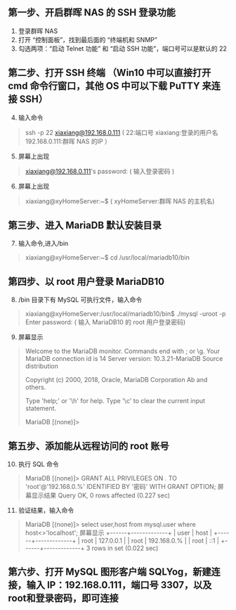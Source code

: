 
## 第一步、开启群晖 NAS 的 SSH 登录功能
1. 登录群晖 NAS
2. 打开 “控制面板”，找到最后面的 “终端机和 SNMP”
3. 勾选两项：“启动 Telnet 功能” 和 “启动 SSH 功能”，端口号可以是默认的 22

## 第二步、打开 SSH 终端 （Win10 中可以直接打开 cmd 命令行窗口，其他 OS 中可以下载 PuTTY 来连接 SSH）
4. 输入命令
> ssh -p 22 xiaxiang@192.168.0.111    ( 22:端口号 xiaxiang:登录的用户名 192.168.0.111:群晖 NAS 的IP ）
5. 屏幕上出现
> xiaxiang@192.168.0.111's password:  ( 输入登录密码 )
6. 屏幕上出现
> xiaxiang@xyHomeServer:~$            ( xyHomeServer:群晖 NAS 的主机名) 

## 第三步、进入 MariaDB 默认安装目录
7. 输入命令,进入/bin
> xiaxiang@xyHomeServer:~$ cd /usr/local/mariadb10/bin

## 第四步、以 root 用户登录 MariaDB10
8. /bin 目录下有 MySQL 可执行文件，输入命令
> xiaxiang@xyHomeServer:/usr/local/mariadb10/bin$ ./mysql -uroot -p
> Enter password: ( 输入 MariaDB10 的 root 用户登录密码)
9. 屏幕显示
> Welcome to the MariaDB monitor.  Commands end with ; or \g.
> Your MariaDB connection id is 14
> Server version: 10.3.21-MariaDB Source distribution
> 
> Copyright (c) 2000, 2018, Oracle, MariaDB Corporation Ab and others.
> 
> Type 'help;' or '\h' for help. Type '\c' to clear the current input statement.
> 
> MariaDB [(none)]>
        
 ## 第五步、添加能从远程访问的 root 账号
10. 执行 SQL 命令
>  MariaDB [(none)]> GRANT ALL PRIVILEGES ON *.* TO 'root'@'192.168.0.%' IDENTIFIED BY '密码' WITH GRANT OPTION;
    屏幕显示结果
> Query OK, 0 rows affected (0.227 sec)
11. 验证结果，输入命令
>  MariaDB [(none)]> select user,host from mysql.user where host<>'localhost';
    屏幕显示
>  +------+-------------+
>  | user | host        |
>  +------+-------------+
>  | root | 127.0.0.1   |
>  | root | 192.168.0.% |
>  | root | ::1         |
>  +------+-------------+
>  3 rows in set (0.022 sec)
          
  ## 第六步、打开 MySQL 图形客户端 SQLYog，新建连接，输入 IP：192.168.0.111，端口号 3307，以及root和登录密码，即可连接
  
  
  
          
          
    
